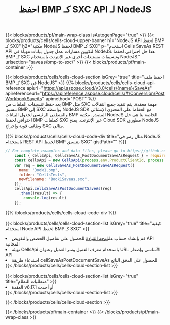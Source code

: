 ﻿---
title:  احفظ BMP كـ SXC API لـ NodeJS
description:  استخدام Aspose.Cells Cloud SDK لـ NodeJS لحفظ ملف بتنسيق BMP كملف بتنسيق SXC.
url: /ar/nodejs/saveas/bmp-to-sxc/
---
{{< blocks/products/pf/main-wrap-class isAutogenPage="true" >}}
{{< blocks/products/cells/cells-cloud-upper-banner h1="NodeJS API لحفظ BMP كـ SXC" h2="مكتبة NodeJS لحفظ BMP كـ SXC" p="استخدم Cells SaveAs REST API لتكوين مسارات عمل جدول بيانات مهيأة في NodeJS. هذا حل احترافي لحفظ BMP كـ SXC وتنسيقات مستندات أخرى عبر الإنترنت باستخدام NodeJS." urlsection="saveas/bmp-to-sxc/" >}}
{{< blocks/products/pf/main-container >}}

{{< blocks/products/cells/cells-cloud-section isGrey="true" title="احفظ ملف BMP كـ SXC في NodeJS" >}}
{{% blocks/products/cells/cells-cloud-api-reference apiurl="https://api.aspose.cloud/v3.0/cells/{name}/SaveAs" apireferenceurl="https://apireference.aspose.cloud/cells/#/Conversion/PostWorkbookSaveAs" apimethod="POST" %}}
<br/>
يعد حفظ تنسيقات الملفات من BMP مثل SXC مهمة معقدة. يتم تنفيذ جميع انتقالات تنسيق BMP إلى SXC بواسطة NodeJS SDK مع الحفاظ على المحتوى الإنشائي والمنطقي الرئيسي لجدول البيانات BMP المصدر. مكتبة NodeJS الخاصة بنا هي حل احترافي لحفظ BMP كملفات SXC عبر الإنترنت. يمنح Cloud SDK مطوري NodeJS وظائف قوية وإخراج SXC مثالي.
<br/>
<br/>
{{% blocks/products/cells/cells-cloud-code-div title="مثال رمز في NodeJS باستخدام REST API لحفظ BMP بتنسيق SXC" gistPath="" %}}
  
```js
// For complete examples and data files, please go to https://github.com/aspose-cells-cloud/aspose-cells-cloud-node/
    const { CellsApi, CellsSaveAs_PostDocumentSaveAsRequest } = require("asposecellscloud");
    const cellsApi = new CellsApi(process.env.ProductClientId, process.env.ProductClientSecret);
    var req = new CellsSaveAs_PostDocumentSaveAsRequest({
      name: "Book1.bmp",
      folder: "CellsTests",
      newfilename: "Book1Saveas.sxc",
    });
    cellsApi.cellsSaveAsPostDocumentSaveAs(req)
      .then((result) => {
        console.log(result)
    });
```
  
{{% /blocks/products/cells/cells-cloud-code-div %}}
<br/>
<br/>
{{< blocks/products/cells/cells-cloud-section-list isGrey="true" title="كيفية استخدام Node API لحفظ BMP كـ SXC" >}}
<li> قم بإنشاء حساب على<a href="https://dashboard.aspose.cloud/">لوحة القيادة</a> للحصول على تفاصيل الحصص والتفويض API المجانية</li>
<li>تهيئة CellsApi باستخدام معرف العميل وسر العميل وعنوان URL الأساسي وإصدار API</li>
<li>استدعاء طريقة cellSaveAsPostDocumentSaveAs للحصول على الدفق الناتج</li>
{{< /blocks/products/cells/cells-cloud-section-list >}}
<br/>
<br/>
{{< blocks/products/cells/cells-cloud-section-list isGrey="true" title="متطلبات النظام" >}}
<li>العقدة v6.17.1 أو أحدث</li>
{{< /blocks/products/cells/cells-cloud-section-list >}}

{{< /blocks/products/cells/cells-cloud-section >}}

{{< /blocks/products/pf/main-container >}}
{{< /blocks/products/pf/main-wrap-class >}}

